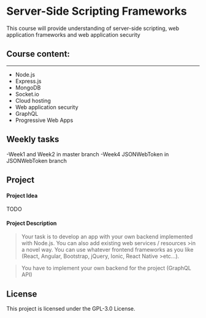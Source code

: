 # Server-Side Scripting Frameworks

This course will provide understanding of server-side scripting, web application frameworks and web application security

## Course content:
---
- Node.js
- Express.js
- MongoDB
- Socket.io
- Cloud hosting
- Web application security
- GraphQL
- Progressive Web Apps

## Weekly tasks
-Week1 and Week2 in master branch
-Week4 JSONWebToken in JSONWebToken branch 

## Project
#### Project Idea
TODO
#### Project Description
>Your task is to develop an app with your own backend implemented with Node.js. You can also add existing web services / resources >in a novel way. You can use whatever frontend frameworks as you like (React, Angular, Bootstrap, jQuery, Ionic, React Native >etc...).

>You have to implement your own backend for the project (GraphQL API)

## License
This project is licensed under the GPL-3.0 License.
